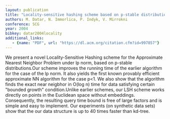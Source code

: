 ```yaml
---
layout: publication
title: "Locality-sensitive hashing scheme based on p-stable distributions"
authors: M. Datar, N. Immorlica, P. Indyk, V. Mirrokni
conference: SCG
year: 2004
bibkey: datar2004locality
additional_links:
   - {name: "PDF", url: "https://dl.acm.org/citation.cfm?id=997857"}
---
```

We present a novel Locality-Sensitive Hashing scheme for the Approximate Nearest Neighbor Problem under lp norm, based on p-stable distributions.Our scheme improves the running time of the earlier algorithm for the case of the lp norm. It also yields the first known provably efficient approximate NN algorithm for the case p<1. We also show that the algorithm finds the exact near neigbhor in O(log n) time for data satisfying certain "bounded growth" condition.Unlike earlier schemes, our LSH scheme works directly on points in the Euclidean space without embeddings. Consequently, the resulting query time bound is free of large factors and is simple and easy to implement. Our experiments (on synthetic data sets) show that the our data structure is up to 40 times faster than kd-tree.
